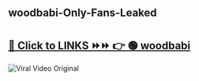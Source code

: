 
 ## woodbabi-Only-Fans-Leaked

# <h2><a href="https://clipsfans.com/woodbabi&ref=git">🔗 Click to LINKS ⏩⏩ 👉 🟢 woodbabi </a></h2>

<a href="https://clipsfans.com/woodbabi&ref=git" rel="nofollow" data-target="animated-image.originalLink"><img src="https://i.ibb.co.com/xMMVF88/686577567.gif" alt="Viral Video Original" style="max-width: 100%; display: inline-block;" data-target="animated-image.originalImage"></a>
